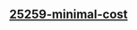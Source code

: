 <h2><a href="https://practice.geeksforgeeks.org/problems/minimal-cost/1?utm_source=youtube&utm_medium=collab_striver_ytdescription&utm_campaign=minimal-cost">25259-minimal-cost